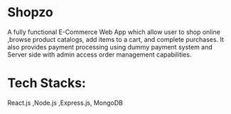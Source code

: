 # Shopzo
A fully functional E-Commerce Web App which allow user to shop online ,browse product catalogs, add items to a cart, and complete purchases. It also provides payment processing using dummy payment system and Server side with admin access order management capabilities.
# Tech Stacks:
React.js ,Node.js ,Express.js, MongoDB

